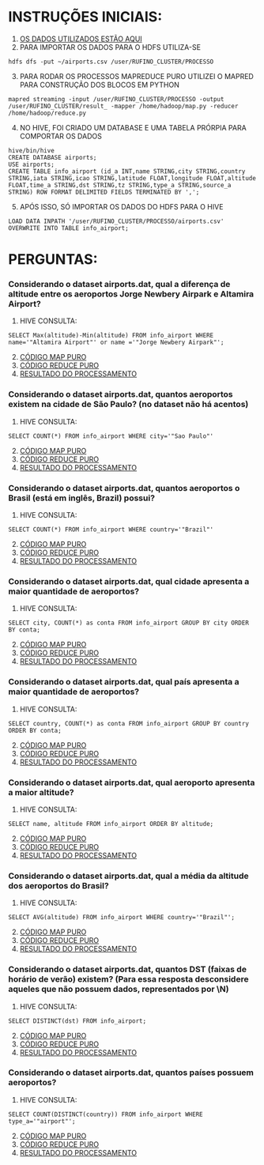 # INSTRUÇÕES INICIAIS:
1. [OS DADOS UTILIZADOS ESTÃO AQUI](https://github.com/Antonio-Borges-Rufino/PROCESSAMENTO_UTILIZANDO_HIVE_MAPREDUCE/blob/main/airports.csv)
2. PARA IMPORTAR OS DADOS PARA O HDFS UTILIZA-SE
```
hdfs dfs -put ~/airports.csv /user/RUFINO_CLUSTER/PROCESSO
```
3. PARA RODAR OS PROCESSOS MAPREDUCE PURO UTILIZEI O MAPRED PARA CONSTRUÇÃO DOS BLOCOS EM PYTHON
```
mapred streaming -input /user/RUFINO_CLUSTER/PROCESSO -output /user/RUFINO_CLUSTER/result_ -mapper /home/hadoop/map.py -reducer /home/hadoop/reduce.py
```
4. NO HIVE, FOI CRIADO UM DATABASE E UMA TABELA PRÓRPIA PARA COMPORTAR OS DADOS
```
hive/bin/hive
CREATE DATABASE airports;
USE airports;
CREATE TABLE info_airport (id_a INT,name STRING,city STRING,country STRING,iata STRING,icao STRING,latitude FLOAT,longitude FLOAT,altitude FLOAT,time_a STRING,dst STRING,tz STRING,type_a STRING,source_a STRING) ROW FORMAT DELIMITED FIELDS TERMINATED BY ','; 
```
5. APÓS ISSO, SÓ IMPORTAR OS DADOS DO HDFS PARA O HIVE
```
LOAD DATA INPATH '/user/RUFINO_CLUSTER/PROCESSO/airports.csv' OVERWRITE INTO TABLE info_airport;
```

# PERGUNTAS:
### Considerando o dataset airports.dat, qual a diferença de altitude entre os aeroportos Jorge Newbery Airpark e Altamira Airport?
1. HIVE CONSULTA:
```
SELECT Max(altitude)-Min(altitude) FROM info_airport WHERE name='"Altamira Airport"' or name ='"Jorge Newbery Airpark"';
```
2. [CÓDIGO MAP PURO](https://github.com/Antonio-Borges-Rufino/PROCESSAMENTO_UTILIZANDO_HIVE_MAPREDUCE/blob/main/q7/map.py)
3. [CÓDIGO REDUCE PURO](https://github.com/Antonio-Borges-Rufino/PROCESSAMENTO_UTILIZANDO_HIVE_MAPREDUCE/blob/main/q7/reduce.py)
4. [RESULTADO DO PROCESSAMENTO](https://github.com/Antonio-Borges-Rufino/PROCESSAMENTO_UTILIZANDO_HIVE_MAPREDUCE/tree/main/q7/result_)
### Considerando o dataset airports.dat, quantos aeroportos existem na cidade de São Paulo? (no dataset não há acentos)
1. HIVE CONSULTA:
```
SELECT COUNT(*) FROM info_airport WHERE city='"Sao Paulo"'
```
2. [CÓDIGO MAP PURO](https://github.com/Antonio-Borges-Rufino/PROCESSAMENTO_UTILIZANDO_HIVE_MAPREDUCE/blob/main/q8/map.py)
3. [CÓDIGO REDUCE PURO](https://github.com/Antonio-Borges-Rufino/PROCESSAMENTO_UTILIZANDO_HIVE_MAPREDUCE/blob/main/q8/reduce.py)
4. [RESULTADO DO PROCESSAMENTO](https://github.com/Antonio-Borges-Rufino/PROCESSAMENTO_UTILIZANDO_HIVE_MAPREDUCE/tree/main/q8/result_)
### Considerando o dataset airports.dat, quantos aeroportos o Brasil (está em inglês, Brazil) possui?
1. HIVE CONSULTA:
```
SELECT COUNT(*) FROM info_airport WHERE country='"Brazil"'
```
2. [CÓDIGO MAP PURO](https://github.com/Antonio-Borges-Rufino/PROCESSAMENTO_UTILIZANDO_HIVE_MAPREDUCE/blob/main/q9/map.py)
3. [CÓDIGO REDUCE PURO](https://github.com/Antonio-Borges-Rufino/PROCESSAMENTO_UTILIZANDO_HIVE_MAPREDUCE/blob/main/q9/reduce.py)
4. [RESULTADO DO PROCESSAMENTO](https://github.com/Antonio-Borges-Rufino/PROCESSAMENTO_UTILIZANDO_HIVE_MAPREDUCE/tree/main/q9/result_)
### Considerando o dataset airports.dat, qual cidade apresenta a maior quantidade de aeroportos?
1. HIVE CONSULTA:
```
SELECT city, COUNT(*) as conta FROM info_airport GROUP BY city ORDER BY conta;
```
2. [CÓDIGO MAP PURO](https://github.com/Antonio-Borges-Rufino/PROCESSAMENTO_UTILIZANDO_HIVE_MAPREDUCE/blob/main/q10/map.py)
3. [CÓDIGO REDUCE PURO](https://github.com/Antonio-Borges-Rufino/PROCESSAMENTO_UTILIZANDO_HIVE_MAPREDUCE/blob/main/q10/reduce.py)
4. [RESULTADO DO PROCESSAMENTO](https://github.com/Antonio-Borges-Rufino/PROCESSAMENTO_UTILIZANDO_HIVE_MAPREDUCE/tree/main/q10/result_)
### Considerando o dataset airports.dat, qual país apresenta a maior quantidade de aeroportos?
1. HIVE CONSULTA:
```
SELECT country, COUNT(*) as conta FROM info_airport GROUP BY country ORDER BY conta;
```
2. [CÓDIGO MAP PURO](https://github.com/Antonio-Borges-Rufino/PROCESSAMENTO_UTILIZANDO_HIVE_MAPREDUCE/blob/main/q11/map.py)
3. [CÓDIGO REDUCE PURO](https://github.com/Antonio-Borges-Rufino/PROCESSAMENTO_UTILIZANDO_HIVE_MAPREDUCE/blob/main/q11/reduce.py)
4. [RESULTADO DO PROCESSAMENTO](https://github.com/Antonio-Borges-Rufino/PROCESSAMENTO_UTILIZANDO_HIVE_MAPREDUCE/tree/main/q11/result_)
### Considerando o dataset airports.dat, qual aeroporto apresenta a maior altitude?
1. HIVE CONSULTA:
```
SELECT name, altitude FROM info_airport ORDER BY altitude;
```
2. [CÓDIGO MAP PURO](https://github.com/Antonio-Borges-Rufino/PROCESSAMENTO_UTILIZANDO_HIVE_MAPREDUCE/blob/main/q12/map.py)
3. [CÓDIGO REDUCE PURO](https://github.com/Antonio-Borges-Rufino/PROCESSAMENTO_UTILIZANDO_HIVE_MAPREDUCE/blob/main/q12/reduce.py)
4. [RESULTADO DO PROCESSAMENTO](https://github.com/Antonio-Borges-Rufino/PROCESSAMENTO_UTILIZANDO_HIVE_MAPREDUCE/tree/main/q12/result_)
### Considerando o dataset airports.dat, qual a média da altitude dos aeroportos do Brasil?
1. HIVE CONSULTA:
```
SELECT AVG(altitude) FROM info_airport WHERE country='"Brazil"';
```
2. [CÓDIGO MAP PURO](https://github.com/Antonio-Borges-Rufino/PROCESSAMENTO_UTILIZANDO_HIVE_MAPREDUCE/blob/main/q13/map.py)
3. [CÓDIGO REDUCE PURO](https://github.com/Antonio-Borges-Rufino/PROCESSAMENTO_UTILIZANDO_HIVE_MAPREDUCE/blob/main/q13/reduce.py)
4. [RESULTADO DO PROCESSAMENTO](https://github.com/Antonio-Borges-Rufino/PROCESSAMENTO_UTILIZANDO_HIVE_MAPREDUCE/tree/main/q13/result_)
### Considerando o dataset airports.dat, quantos DST (faixas de horário de verão) existem? (Para essa resposta desconsidere aqueles que não possuem dados, representados por \N)
1. HIVE CONSULTA:
```
SELECT DISTINCT(dst) FROM info_airport;
```
2. [CÓDIGO MAP PURO](https://github.com/Antonio-Borges-Rufino/PROCESSAMENTO_UTILIZANDO_HIVE_MAPREDUCE/blob/main/q14/map.py)
3. [CÓDIGO REDUCE PURO](https://github.com/Antonio-Borges-Rufino/PROCESSAMENTO_UTILIZANDO_HIVE_MAPREDUCE/blob/main/q14/reduce.py)
4. [RESULTADO DO PROCESSAMENTO](https://github.com/Antonio-Borges-Rufino/PROCESSAMENTO_UTILIZANDO_HIVE_MAPREDUCE/tree/main/q14/result_)
### Considerando o dataset airports.dat, quantos países possuem aeroportos?
1. HIVE CONSULTA:
```
SELECT COUNT(DISTINCT(country)) FROM info_airport WHERE type_a='"airport"';
```
2. [CÓDIGO MAP PURO](https://github.com/Antonio-Borges-Rufino/PROCESSAMENTO_UTILIZANDO_HIVE_MAPREDUCE/blob/main/q15/map.py)
3. [CÓDIGO REDUCE PURO](https://github.com/Antonio-Borges-Rufino/PROCESSAMENTO_UTILIZANDO_HIVE_MAPREDUCE/blob/main/q15/reduce.py)
4. [RESULTADO DO PROCESSAMENTO](https://github.com/Antonio-Borges-Rufino/PROCESSAMENTO_UTILIZANDO_HIVE_MAPREDUCE/tree/main/q15/result_)
